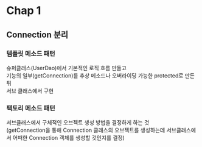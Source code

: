 # Chap 1

## Connection 분리

### 템플릿 메소드 패턴
슈퍼클래스(UserDao)에서 기본적인 로직 흐름 만들고  
기능의 일부(getConnection)를 추상 메소드나 오버라이딩 가능한 protected로 만든 뒤  
서브 클래스에서 구현

### 팩토리 메소드 패턴
서브클래스에서 구체적인 오브젝트 생성 방법을 결정하게 하는 것  
(getConnection을 통해 Connection 클래스의 오브젝트를 생성하는데 서브클래스에서 어떠한 Connection 객체를 생성할 것인지를 결정)

